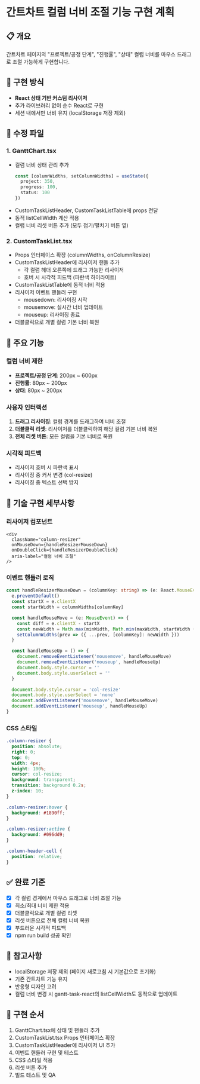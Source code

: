 # 간트차트 컬럼 너비 조절 기능 구현 계획

## 📋 개요
간트차트 페이지의 "프로젝트/공정 단계", "진행률", "상태" 컬럼 너비를 마우스 드래그로 조절 가능하게 구현합니다.

## 🎯 구현 방식
- **React 상태 기반 커스텀 리사이저**
- 추가 라이브러리 없이 순수 React로 구현
- 세션 내에서만 너비 유지 (localStorage 저장 제외)

## 📝 수정 파일

### 1. **GanttChart.tsx**
- 컬럼 너비 상태 관리 추가
  ```typescript
  const [columnWidths, setColumnWidths] = useState({
    project: 350,
    progress: 100,
    status: 100
  })
  ```
- CustomTaskListHeader, CustomTaskListTable에 props 전달
- 동적 listCellWidth 계산 적용
- 컬럼 너비 리셋 버튼 추가 (모두 접기/펼치기 버튼 옆)

### 2. **CustomTaskList.tsx**
- Props 인터페이스 확장 (columnWidths, onColumnResize)
- CustomTaskListHeader에 리사이저 핸들 추가
  - 각 컬럼 헤더 오른쪽에 드래그 가능한 리사이저
  - 호버 시 시각적 피드백 (파란색 하이라이트)
- CustomTaskListTable에 동적 너비 적용
- 리사이저 이벤트 핸들러 구현
  - mousedown: 리사이징 시작
  - mousemove: 실시간 너비 업데이트
  - mouseup: 리사이징 종료
- 더블클릭으로 개별 컬럼 기본 너비 복원

## 🎨 주요 기능

### 컬럼 너비 제한
- **프로젝트/공정 단계**: 200px ~ 600px
- **진행률**: 80px ~ 200px
- **상태**: 80px ~ 200px

### 사용자 인터랙션
1. **드래그 리사이징**: 컬럼 경계를 드래그하여 너비 조절
2. **더블클릭 리셋**: 리사이저를 더블클릭하여 해당 컬럼 기본 너비 복원
3. **전체 리셋 버튼**: 모든 컬럼을 기본 너비로 복원

### 시각적 피드백
- 리사이저 호버 시 파란색 표시
- 리사이징 중 커서 변경 (col-resize)
- 리사이징 중 텍스트 선택 방지

## 🔧 기술 구현 세부사항

### 리사이저 컴포넌트
```tsx
<div
  className="column-resizer"
  onMouseDown={handleResizerMouseDown}
  onDoubleClick={handleResizerDoubleClick}
  aria-label="컬럼 너비 조절"
/>
```

### 이벤트 핸들러 로직
```typescript
const handleResizerMouseDown = (columnKey: string) => (e: React.MouseEvent) => {
  e.preventDefault()
  const startX = e.clientX
  const startWidth = columnWidths[columnKey]

  const handleMouseMove = (e: MouseEvent) => {
    const diff = e.clientX - startX
    const newWidth = Math.max(minWidth, Math.min(maxWidth, startWidth + diff))
    setColumnWidths(prev => ({ ...prev, [columnKey]: newWidth }))
  }

  const handleMouseUp = () => {
    document.removeEventListener('mousemove', handleMouseMove)
    document.removeEventListener('mouseup', handleMouseUp)
    document.body.style.cursor = ''
    document.body.style.userSelect = ''
  }

  document.body.style.cursor = 'col-resize'
  document.body.style.userSelect = 'none'
  document.addEventListener('mousemove', handleMouseMove)
  document.addEventListener('mouseup', handleMouseUp)
}
```

### CSS 스타일
```css
.column-resizer {
  position: absolute;
  right: 0;
  top: 0;
  width: 4px;
  height: 100%;
  cursor: col-resize;
  background: transparent;
  transition: background 0.2s;
  z-index: 10;
}

.column-resizer:hover {
  background: #1890ff;
}

.column-resizer:active {
  background: #096dd9;
}

.column-header-cell {
  position: relative;
}
```

## ✅ 완료 기준
- [x] 각 컬럼 경계에서 마우스 드래그로 너비 조절 가능
- [x] 최소/최대 너비 제한 적용
- [x] 더블클릭으로 개별 컬럼 리셋
- [x] 리셋 버튼으로 전체 컬럼 너비 복원
- [x] 부드러운 시각적 피드백
- [x] npm run build 성공 확인

## 📌 참고사항
- localStorage 저장 제외 (페이지 새로고침 시 기본값으로 초기화)
- 기존 간트차트 기능 유지
- 반응형 디자인 고려
- 컬럼 너비 변경 시 gantt-task-react의 listCellWidth도 동적으로 업데이트

## 🔄 구현 순서
1. GanttChart.tsx에 상태 및 핸들러 추가
2. CustomTaskList.tsx Props 인터페이스 확장
3. CustomTaskListHeader에 리사이저 UI 추가
4. 이벤트 핸들러 구현 및 테스트
5. CSS 스타일 적용
6. 리셋 버튼 추가
7. 빌드 테스트 및 QA
